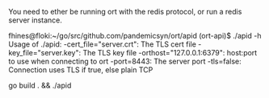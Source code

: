 You need to ether be running ort with the redis protocol, or run a redis server instance.

fhines@floki:~/go/src/github.com/pandemicsyn/ort/apid (ort-api)$ ./apid -h
Usage of ./apid:
  -cert_file="server.crt": The TLS cert file
  -key_file="server.key": The TLS key file
  -orthost="127.0.0.1:6379": host:port to use when connecting to ort
  -port=8443: The server port
  -tls=false: Connection uses TLS if true, else plain TCP

go build . && ./apid
